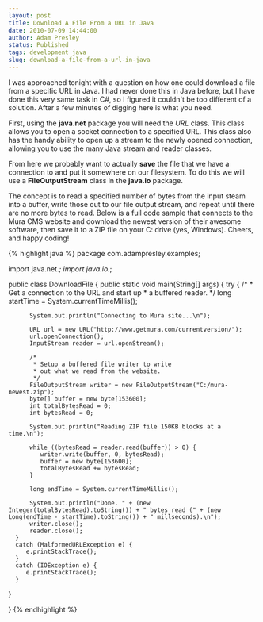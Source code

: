 ```yaml
---
layout: post
title: Download A File From a URL in Java
date: 2010-07-09 14:44:00
author: Adam Presley
status: Published
tags: development java
slug: download-a-file-from-a-url-in-java
---
```

I was approached tonight with a question on how one could download a
file from a specific URL in Java. I had never done this in Java before,
but I have done this very same task in C#, so I figured it couldn't be
too different of a solution. After a few minutes of digging here is what
you need.  
  
First, using the **java.net** package you will need the *URL*
class. This class allows you to open a socket connection to a specified
URL. This class also has the handy ability to open up a stream to the
newly opened connection, allowing you to use the many Java stream and
reader classes.  
  
From here we probably want to actually **save** the file that we
have a connection to and put it somewhere on our filesystem. To do this
we will use a **FileOutputStream** class in the **java.io**
package.   
  
The concept is to read a specified number of bytes from the input steam
into a buffer, write those out to our file output stream, and repeat
until there are no more bytes to read. Below is a full code sample that
connects to the Mura CMS website and download the newest version of
their awesome software, then save it to a ZIP file on your C: drive
(yes, Windows). Cheers, and happy coding!  

{% highlight java %}
package com.adampresley.examples;

import java.net.*;
import java.io.*;

public class DownloadFile {
   public static void main(String[] args) {
       try {
          /*
           * Get a connection to the URL and start up
           * a buffered reader.
           */
          long startTime = System.currentTimeMillis();

          System.out.println("Connecting to Mura site...\n");

          URL url = new URL("http://www.getmura.com/currentversion/");
          url.openConnection();
          InputStream reader = url.openStream();

          /*
           * Setup a buffered file writer to write
           * out what we read from the website.
           */
          FileOutputStream writer = new FileOutputStream("C:/mura-newest.zip");
          byte[] buffer = new byte[153600];
          int totalBytesRead = 0;
          int bytesRead = 0;

          System.out.println("Reading ZIP file 150KB blocks at a time.\n");

          while ((bytesRead = reader.read(buffer)) > 0) {  
             writer.write(buffer, 0, bytesRead);
             buffer = new byte[153600];
             totalBytesRead += bytesRead;
          }

          long endTime = System.currentTimeMillis();

          System.out.println("Done. " + (new Integer(totalBytesRead).toString()) + " bytes read (" + (new Long(endTime - startTime).toString()) + " millseconds).\n");
          writer.close();
          reader.close();
      } 
      catch (MalformedURLException e) {
         e.printStackTrace();
      }
      catch (IOException e) {
         e.printStackTrace();
      }

   }

}
{% endhighlight %}
